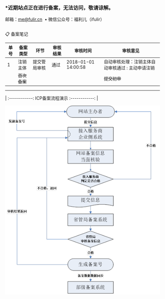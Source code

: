 ### \*近期站点正在进行备案，无法访问，敬请谅解。
     


邮箱：<a href="mailto:me@fulir.cn">me@fulir.cn</a>  •  微信公众号：福利儿（ifulir）

```markdown
```
📋 备案笔记

| 单号 | 备案类型 | 环节 | 审核结果 | 审核时间 | 审核意见 |
| ------------ | ------------ | ------------ | ------------ | ------------ | ------------ |
| 1 | 注销主体 | 提交管局审核 | 通过 | 2018-01-01 14:00:58 | 自动审核处理：注销主体自动审核通过 : 主动申请注销 |
|  | ~~首次备案~~ |   |   |  | ~~提交初审~~ |

------------

| :------------: 	ICP备案流程演示 	:------------: | 

![备案流程图](https://raw.githubusercontent.com/fulir/FULIR.cn/master/img/beianliucheng.png "备案流程图")
